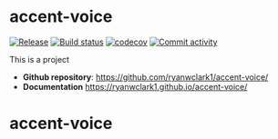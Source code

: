 # accent-voice

[![Release](https://img.shields.io/github/v/release/ryanwclark1/accent-voice)](https://img.shields.io/github/v/release/ryanwclark1/accent-voice)
[![Build status](https://img.shields.io/github/actions/workflow/status/ryanwclark1/accent-voice/main.yml?branch=main)](https://github.com/ryanwclark1/accent-voice/actions/workflows/main.yml?query=branch%3Amain)
[![codecov](https://codecov.io/gh/ryanwclark1/accent-voice/branch/main/graph/badge.svg)](https://codecov.io/gh/ryanwclark1/accent-voice)
[![Commit activity](https://img.shields.io/github/commit-activity/m/ryanwclark1/accent-voice)](https://img.shields.io/github/commit-activity/m/ryanwclark1/accent-voice)

This is a project

- **Github repository**: <https://github.com/ryanwclark1/accent-voice/>
- **Documentation** <https://ryanwclark1.github.io/accent-voice/>

# accent-voice
